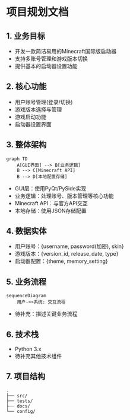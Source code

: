 # 项目规划文档

## 1. 业务目标
- 开发一款简洁易用的Minecraft国际版启动器
- 支持多账号管理和游戏版本切换
- 提供基本的启动器设置功能

## 2. 核心功能
- 用户账号管理(登录/切换)
- 游戏版本选择与管理
- 游戏启动功能
- 启动器设置界面

## 3. 整体架构
```mermaid
graph TD
    A[GUI界面] --> B[业务逻辑]
    B --> C[Minecraft API]
    B --> D[本地配置存储]
```
- GUI层：使用PyQt/PySide实现
- 业务逻辑：处理账号、版本管理等核心功能
- Minecraft API：与官方API交互
- 本地存储：使用JSON存储配置

## 4. 数据实体
- 用户账号：{username, password(加密), skin}
- 游戏版本：{version_id, release_date, type}
- 启动器配置：{theme, memory_setting}

## 5. 业务流程
```mermaid
sequenceDiagram
    用户->>系统: 交互流程
```
- 待补充：描述关键业务流程

## 6. 技术栈
- Python 3.x
- 待补充其他技术组件

## 7. 项目结构
```
.
├── src/
├── tests/
├── docs/
└── config/
```
